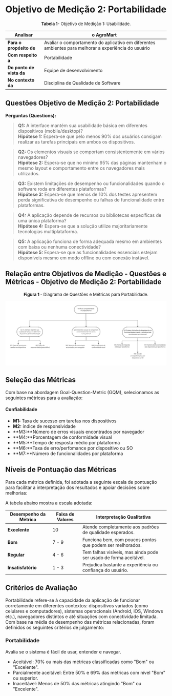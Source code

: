 # Objetivo de Medição 2: Portabilidade

<font size="2"><p style="text-align: center">**Tabela 1-** Objetivo de Medição 1: Usabilidade.</p></font>

| Analisar	| o AgroMart | 
| ---- | ------ |
| **Para o propósito de** | Avaliar o comportamento do aplicativo em diferentes ambientes para melhorar a experiência do usuário      |
| **Com respeito a** | Portabilidade       |
| **Do ponto de vista da** | Equipe de desenvolvimento        |
| **No contexto da** | Disciplina de Qualidade de Software     |


## Questões Objetivo de Medição 2: Portabilidade

**Perguntas (Questions):**

> **Q1:** A interface mantém sua usabilidade básica em diferentes dispositivos (mobile/desktop)? <br>**Hipótese 1:** Espera-se que pelo menos 90% dos usuários consigam realizar as tarefas principais em ambos os dispositivos.

> **Q2:** Os elementos visuais se comportam consistentemente em vários navegadores?<br>**Hipótese 2:** Espera-se que no mínimo 95% das páginas mantenham o mesmo layout e comportamento entre os navegadores mais utilizados.

> **Q3:** Existem limitações de desempenho ou funcionalidades quando o software roda em diferentes plataformas? <br> **Hipótese 3:** Espera-se que menos de 10% dos testes apresentem perda significativa de desempenho ou falhas de funcionalidade entre plataformas.

> **Q4:** A aplicação depende de recursos ou bibliotecas específicas de uma única plataforma? <br> **Hipótese 4:** Espera-se que a solução utilize majoritariamente tecnologias multiplataforma.

> **Q5:** A aplicação funciona de forma adequada mesmo em ambientes com baixa ou nenhuma conectividade? <br> **Hipótese 5:** Espera-se que as funcionalidades essenciais estejam disponíveis mesmo em modo offline ou com conexão instável.

## Relação entre Objetivos de Medição - Questões e Métricas - Objetivo de Medição 2: Portabilidade

<font size="2"><p style="text-align: center">**Figura 1 -** Diagrama de Questões e Métricas para Portabilidade.</p></font>

![Diagrama1](../assets/Diagrama-1.jpg)

## Seleção das Métricas

Com base na abordagem Goal-Question-Metric (GQM), selecionamos as seguintes métricas para a avaliação:

#### Confiabilidade

- **M1:** Taxa de sucesso em tarefas nos dispositivos
- **M2:** índice de responsividade
- **M3:**Número de erros visuais encontrados por navegador
- **M4:**Porcentagem de conformidade visual
- **M5:**Tempo de resposta médio por plataforma
- **M6:**Taxa de erro/perfomance por dispositivo ou SO
- **M7:**Número de funcionalidades por plataforma 

## Níveis de Pontuação das Métricas

Para cada métrica definida, foi adotada a seguinte escala de pontuação para facilitar a interpretação dos resultados e apoiar decisões sobre melhorias:

A tabela abaixo mostra a escala adotada:

| **Desempenho da Métrica** | **Faixa de Valores** | **Interpretação Qualitativa**                                     |
| ------------------------- | -------------------- | ----------------------------------------------------------------- |
| **Excelente**             | 10                   | Atende completamente aos padrões de qualidade esperados.          |
| **Bom**                   | 7 - 9                | Funciona bem, com poucos pontos que podem ser melhorados.         |
| **Regular**               | 4 - 6                | Tem falhas visíveis, mas ainda pode ser usado de forma aceitável. |
| **Insatisfatório**        | 1 - 3                | Prejudica bastante a experiência ou confiança do usuário.         |

## Critérios de Avaliação

Portabilidade refere-se à capacidade da aplicação de funcionar corretamente em diferentes contextos: dispositivos variados (como celulares e computadores), sistemas operacionais (Android, iOS, Windows etc.), navegadores distintos e até situações com conectividade limitada. Com base na média de desempenho das métricas relacionadas, foram definidos os seguintes critérios de julgamento:

### Portabilidade

Avalia se o sistema é fácil de usar, entender e navegar.

- Aceitável: 70% ou mais das métricas classificadas como "Bom" ou "Excelente".
- Parcialmente aceitável: Entre 50% e 69% das métricas com nível "Bom" ou superior.
- Inaceitável: Menos de 50% das métricas atingindo "Bom" ou "Excelente".
